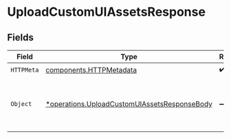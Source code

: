 # UploadCustomUIAssetsResponse


## Fields

| Field                                                                                                       | Type                                                                                                        | Required                                                                                                    | Description                                                                                                 |
| ----------------------------------------------------------------------------------------------------------- | ----------------------------------------------------------------------------------------------------------- | ----------------------------------------------------------------------------------------------------------- | ----------------------------------------------------------------------------------------------------------- |
| `HTTPMeta`                                                                                                  | [components.HTTPMetadata](../../models/components/httpmetadata.md)                                          | :heavy_check_mark:                                                                                          | N/A                                                                                                         |
| `Object`                                                                                                    | [*operations.UploadCustomUIAssetsResponseBody](../../models/operations/uploadcustomuiassetsresponsebody.md) | :heavy_minus_sign:                                                                                          | An JSON object containing the custom UI assets ID.                                                          |